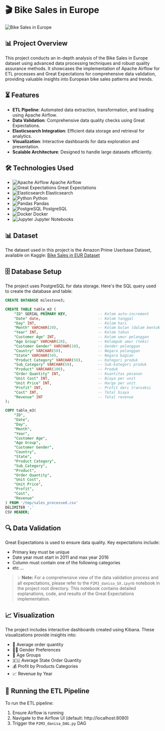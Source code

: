 # 🎬 Bike Sales in Europe

<img src="https://static01.nyt.com/images/2023/09/01/multimedia/00vanmoof-sale-print-jkqw/00vanmoof-sale-hfo-jkqw-videoSixteenByNineJumbo1600.jpg" alt="Bike Sales in Europe">

## 📊 Project Overview

This project conducts an in-depth analysis of the Bike Sales in Europe dataset using advanced data processing techniques and robust quality assurance methods. It showcases the implementation of Apache Airflow for ETL processes and Great Expectations for comprehensive data validation, providing valuable insights into European bike sales patterns and trends.

## ⏳ Features

- **ETL Pipeline**: Automated data extraction, transformation, and loading using Apache Airflow.
- **Data Validation**: Comprehensive data quality checks using Great Expectations.
- **Elasticsearch Integration**: Efficient data storage and retrieval for analytics.
- **Visualization**: Interactive dashboards for data exploration and presentation.
- **Scalable Architecture**: Designed to handle large datasets efficiently.

## 🛠 Technologies Used

- ![Apache Airflow](https://img.shields.io/badge/-Apache%20Airflow-017CEE?style=flat-square&logo=Apache%20Airflow&logoColor=white) Apache Airflow
- ![Great Expectations](https://img.shields.io/badge/-Great%20Expectations-3C4C65?style=flat-square&logo=Great%20Expectations&logoColor=white) Great Expectations
- ![Elasticsearch](https://img.shields.io/badge/-Elasticsearch-005571?style=flat-square&logo=Elasticsearch&logoColor=white) Elasticsearch
- ![Python](https://img.shields.io/badge/-Python-3776AB?style=flat-square&logo=Python&logoColor=white) Python
- ![Pandas](https://img.shields.io/badge/-Pandas-150458?style=flat-square&logo=Pandas&logoColor=white) Pandas
- ![PostgreSQL](https://img.shields.io/badge/-PostgreSQL-336791?style=flat-square&logo=PostgreSQL&logoColor=white) PostgreSQL
- ![Docker](https://img.shields.io/badge/-Docker-2496ED?style=flat-square&logo=Docker&logoColor=white) Docker
- ![Jupyter](https://img.shields.io/badge/-Jupyter-F37626?style=flat-square&logo=Jupyter&logoColor=white) Jupyter Notebooks

## 📊 Dataset

The dataset used in this project is the Amazon Prime Userbase Dataset, available on Kaggle:
[Bike Sales in EUR Dataset](https://www.kaggle.com/datasets/sadiqshah/bike-sales-in-europe)

## 🗄️ Database Setup

The project uses PostgreSQL for data storage. Here's the SQL query used to create the database and table:

```sql
CREATE DATABASE milestone3;

CREATE TABLE table_m3 (
    "ID" SERIAL PRIMARY KEY,              -- Kolom auto-increment
    "Date" date,                          -- Kolom tanggal
    "Day" INT,                            -- Kolom hari
    "Month" VARCHAR(20),                  -- Kolom bulan (dalam bentuk teks)
    "Year" INT,                           -- Kolom tahun
    "Customer Age" INT,                   -- Kolom umur pelanggan
    "Age Group" VARCHAR(20),              -- Kelompok umur (teks)
    "Customer Gender" VARCHAR(10),        -- Gender pelanggan
    "Country" VARCHAR(50),                -- Negara pelanggan
    "State" VARCHAR(50),                  -- Negara bagian
    "Product Category" VARCHAR(50),       -- Kategori produk
    "Sub_Category" VARCHAR(50),           -- Sub-kategori produk
    "Product" VARCHAR(100),               -- Produk
    "Order Quantity" INT,                 -- Kuantitas pesanan
    "Unit Cost" INT,                      -- Biaya per unit
    "Unit Price" INT,                     -- Harga per unit
    "Profit" INT,                         -- Profit dari transaksi
    "Cost" INT,                           -- Total biaya
    "Revenue" INT                         -- Total revenue
);

COPY table_m3(
    "ID",
    "Date",
    "Day",
    "Month",
    "Year",
    "Customer Age",
    "Age Group",
    "Customer Gender",
    "Country",
    "State",
    "Product Category",
    "Sub_Category",
    "Product",
    "Order Quantity",
    "Unit Cost",
    "Unit Price",
    "Profit",
    "Cost",
    "Revenue"
) FROM '/tmp/sales_processed.csv' 
DELIMITER ',' 
CSV HEADER;
```

## 🔍 Data Validation

Great Expectations is used to ensure data quality. Key expectations include:

- Primary key must be unique
- Date year must start in 2011 and max year 2016
- Column must contain one of the following categories
- etc ...

> 💡 **Note:** For a comprehensive view of the data validation process and all expectations, please refer to the `P2M3_danisa_GX.ipynb` notebook in the project root directory. This notebook contains detailed explanations, code, and results of the Great Expectations implementation.

## 📈 Visualization

The project includes interactive dashboards created using Kibana. These visualizations provide insights into:

- 🧾 Average order quantity
- 🧔👧 Gender Preferences
- 👫 Age Groups 
- 🇪🇺 Average State Order Quantity
- 💰 Profit by Products Categories
- 📈 Revenue by Year

## 🚀 Running the ETL Pipeline

To run the ETL pipeline:

1. Ensure Airflow is running
2. Navigate to the Airflow UI (default: http://localhost:8080)
3. Trigger the `P2M3_danisa_DAG.py` DAG
